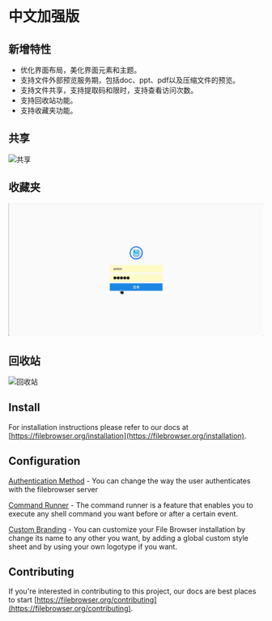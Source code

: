 # 中文加强版

## 新增特性

- 优化界面布局，美化界面元素和主题。
- 支持文件外部预览服务期，包括doc、ppt、pdf以及压缩文件的预览。
- 支持文件共享，支持提取码和限时，支持查看访问次数。
- 支持回收站功能。
- 支持收藏夹功能。

## 共享
![共享](./doc/share.gif)

## 收藏夹
![收藏夹](./doc/favorite.gif)

## 回收站
![回收站](./doc/trash.gif)





## Install

For installation instructions please refer to our docs at [https://filebrowser.org/installation](https://filebrowser.org/installation).

## Configuration

[Authentication Method](https://filebrowser.org/configuration/authentication-method) - You can change the way the user authenticates with the filebrowser server

[Command Runner](https://filebrowser.org/configuration/command-runner) - The command runner is a feature that enables you to execute any shell command you want before or after a certain event.

[Custom Branding](https://filebrowser.org/configuration/custom-branding) - You can customize your File Browser installation by change its name to any other you want, by adding a global custom style sheet and by using your own logotype if you want.

## Contributing

If you're interested in contributing to this project, our docs are best places to start [https://filebrowser.org/contributing](https://filebrowser.org/contributing).
